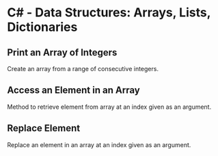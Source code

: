 # C# - Data Structures: Arrays, Lists, Dictionaries

## Print an Array of Integers
Create an array from a range of consecutive integers.

## Access an Element in an Array
Method to retrieve element from array at an index given as an argument.

## Replace Element
Replace an element in an array at an index given as an argument.

